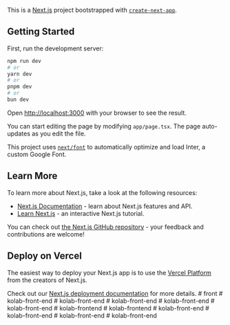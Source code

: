This is a [Next.js](https://nextjs.org/) project bootstrapped with [`create-next-app`](https://github.com/vercel/next.js/tree/canary/packages/create-next-app).

## Getting Started

First, run the development server:

```bash
npm run dev
# or
yarn dev
# or
pnpm dev
# or
bun dev
```

Open [http://localhost:3000](http://localhost:3000) with your browser to see the result.

You can start editing the page by modifying `app/page.tsx`. The page auto-updates as you edit the file.

This project uses [`next/font`](https://nextjs.org/docs/basic-features/font-optimization) to automatically optimize and load Inter, a custom Google Font.

## Learn More

To learn more about Next.js, take a look at the following resources:

- [Next.js Documentation](https://nextjs.org/docs) - learn about Next.js features and API.
- [Learn Next.js](https://nextjs.org/learn) - an interactive Next.js tutorial.

You can check out [the Next.js GitHub repository](https://github.com/vercel/next.js/) - your feedback and contributions are welcome!

## Deploy on Vercel

The easiest way to deploy your Next.js app is to use the [Vercel Platform](https://vercel.com/new?utm_medium=default-template&filter=next.js&utm_source=create-next-app&utm_campaign=create-next-app-readme) from the creators of Next.js.

Check out our [Next.js deployment documentation](https://nextjs.org/docs/deployment) for more details.
#   f r o n t  
 #   k o l a b - f r o n t - e n d  
 #   k o l a b - f r o n t - e n d  
 #   k o l a b - f r o n t - e n d  
 #   k o l a b - f r o n t - e n d  
 #   k o l a b - f r o n t - e n d  
 #   k o l a b - f r o n t e n d  
 #   k o l a b - f r o n t e n d  
 #   k o l a b - f r o n t - e n d  
 #   k o l a b - f r o n t - e n d  
 #   k o l a b - f r o n t - e n d  
 #   k o l a b - f r o n t - e n d  
 